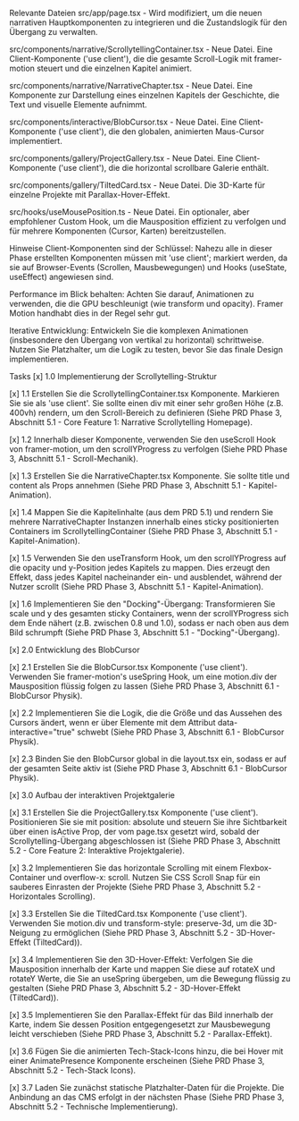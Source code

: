 Relevante Dateien
src/app/page.tsx - Wird modifiziert, um die neuen narrativen Hauptkomponenten zu integrieren und die Zustandslogik für den Übergang zu verwalten.

src/components/narrative/ScrollytellingContainer.tsx - Neue Datei. Eine Client-Komponente ('use client'), die die gesamte Scroll-Logik mit framer-motion steuert und die einzelnen Kapitel animiert.

src/components/narrative/NarrativeChapter.tsx - Neue Datei. Eine Komponente zur Darstellung eines einzelnen Kapitels der Geschichte, die Text und visuelle Elemente aufnimmt.

src/components/interactive/BlobCursor.tsx - Neue Datei. Eine Client-Komponente ('use client'), die den globalen, animierten Maus-Cursor implementiert.

src/components/gallery/ProjectGallery.tsx - Neue Datei. Eine Client-Komponente ('use client'), die die horizontal scrollbare Galerie enthält.

src/components/gallery/TiltedCard.tsx - Neue Datei. Die 3D-Karte für einzelne Projekte mit Parallax-Hover-Effekt.

src/hooks/useMousePosition.ts - Neue Datei. Ein optionaler, aber empfohlener Custom Hook, um die Mausposition effizient zu verfolgen und für mehrere Komponenten (Cursor, Karten) bereitzustellen.

Hinweise
Client-Komponenten sind der Schlüssel: Nahezu alle in dieser Phase erstellten Komponenten müssen mit 'use client'; markiert werden, da sie auf Browser-Events (Scrollen, Mausbewegungen) und Hooks (useState, useEffect) angewiesen sind.

Performance im Blick behalten: Achten Sie darauf, Animationen zu verwenden, die die GPU beschleunigt (wie transform und opacity). Framer Motion handhabt dies in der Regel sehr gut.

Iterative Entwicklung: Entwickeln Sie die komplexen Animationen (insbesondere den Übergang von vertikal zu horizontal) schrittweise. Nutzen Sie Platzhalter, um die Logik zu testen, bevor Sie das finale Design implementieren.

Tasks
[x] 1.0 Implementierung der Scrollytelling-Struktur

[x] 1.1 Erstellen Sie die ScrollytellingContainer.tsx Komponente. Markieren Sie sie als 'use client'. Sie sollte einen div mit einer sehr großen Höhe (z.B. 400vh) rendern, um den Scroll-Bereich zu definieren (Siehe PRD Phase 3, Abschnitt 5.1 - Core Feature 1: Narrative Scrollytelling Homepage).

[x] 1.2 Innerhalb dieser Komponente, verwenden Sie den useScroll Hook von framer-motion, um den scrollYProgress zu verfolgen (Siehe PRD Phase 3, Abschnitt 5.1 - Scroll-Mechanik).

[x] 1.3 Erstellen Sie die NarrativeChapter.tsx Komponente. Sie sollte title und content als Props annehmen (Siehe PRD Phase 3, Abschnitt 5.1 - Kapitel-Animation).

[x] 1.4 Mappen Sie die Kapitelinhalte (aus dem PRD 5.1) und rendern Sie mehrere NarrativeChapter Instanzen innerhalb eines sticky positionierten Containers im ScrollytellingContainer (Siehe PRD Phase 3, Abschnitt 5.1 - Kapitel-Animation).

[x] 1.5 Verwenden Sie den useTransform Hook, um den scrollYProgress auf die opacity und y-Position jedes Kapitels zu mappen. Dies erzeugt den Effekt, dass jedes Kapitel nacheinander ein- und ausblendet, während der Nutzer scrollt (Siehe PRD Phase 3, Abschnitt 5.1 - Kapitel-Animation).

[x] 1.6 Implementieren Sie den "Docking"-Übergang: Transformieren Sie scale und y des gesamten sticky Containers, wenn der scrollYProgress sich dem Ende nähert (z.B. zwischen 0.8 und 1.0), sodass er nach oben aus dem Bild schrumpft (Siehe PRD Phase 3, Abschnitt 5.1 - "Docking"-Übergang).

[x] 2.0 Entwicklung des BlobCursor

[x] 2.1 Erstellen Sie die BlobCursor.tsx Komponente ('use client'). Verwenden Sie framer-motion's useSpring Hook, um eine motion.div der Mausposition flüssig folgen zu lassen (Siehe PRD Phase 3, Abschnitt 6.1 - BlobCursor Physik).

[x] 2.2 Implementieren Sie die Logik, die die Größe und das Aussehen des Cursors ändert, wenn er über Elemente mit dem Attribut data-interactive="true" schwebt (Siehe PRD Phase 3, Abschnitt 6.1 - BlobCursor Physik).

[x] 2.3 Binden Sie den BlobCursor global in die layout.tsx ein, sodass er auf der gesamten Seite aktiv ist (Siehe PRD Phase 3, Abschnitt 6.1 - BlobCursor Physik).

[x] 3.0 Aufbau der interaktiven Projektgalerie

[x] 3.1 Erstellen Sie die ProjectGallery.tsx Komponente ('use client'). Positionieren Sie sie mit position: absolute und steuern Sie ihre Sichtbarkeit über einen isActive Prop, der vom page.tsx gesetzt wird, sobald der Scrollytelling-Übergang abgeschlossen ist (Siehe PRD Phase 3, Abschnitt 5.2 - Core Feature 2: Interaktive Projektgalerie).

[x] 3.2 Implementieren Sie das horizontale Scrolling mit einem Flexbox-Container und overflow-x: scroll. Nutzen Sie CSS Scroll Snap für ein sauberes Einrasten der Projekte (Siehe PRD Phase 3, Abschnitt 5.2 - Horizontales Scrolling).

[x] 3.3 Erstellen Sie die TiltedCard.tsx Komponente ('use client'). Verwenden Sie motion.div und transform-style: preserve-3d, um die 3D-Neigung zu ermöglichen (Siehe PRD Phase 3, Abschnitt 5.2 - 3D-Hover-Effekt (TiltedCard)).

[x] 3.4 Implementieren Sie den 3D-Hover-Effekt: Verfolgen Sie die Mausposition innerhalb der Karte und mappen Sie diese auf rotateX und rotateY Werte, die Sie an useSpring übergeben, um die Bewegung flüssig zu gestalten (Siehe PRD Phase 3, Abschnitt 5.2 - 3D-Hover-Effekt (TiltedCard)).

[x] 3.5 Implementieren Sie den Parallax-Effekt für das Bild innerhalb der Karte, indem Sie dessen Position entgegengesetzt zur Mausbewegung leicht verschieben (Siehe PRD Phase 3, Abschnitt 5.2 - Parallax-Effekt).

[x] 3.6 Fügen Sie die animierten Tech-Stack-Icons hinzu, die bei Hover mit einer AnimatePresence Komponente erscheinen (Siehe PRD Phase 3, Abschnitt 5.2 - Tech-Stack Icons).

[x] 3.7 Laden Sie zunächst statische Platzhalter-Daten für die Projekte. Die Anbindung an das CMS erfolgt in der nächsten Phase (Siehe PRD Phase 3, Abschnitt 5.2 - Technische Implementierung).